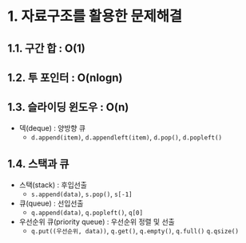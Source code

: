 # 1. 자료구조를 활용한 문제해결
## 1.1. 구간 합 : O(1)
## 1.2. 투 포인터 : O(nlogn)
## 1.3. 슬라이딩 윈도우 : O(n)
- 덱(deque) : 양방향 큐
  - `d.append(item)`, `d.appendleft(item)`, `d.pop()`, `d.popleft()`
## 1.4. 스택과 큐
- 스택(stack) : 후입선출
  - `s.append(data)`, `s.pop()`, `s[-1]`
- 큐(queue) : 선입선출
  - `q.append(data)`, `q.popleft()`, `q[0]`
- 우선순위 큐(priority queue) : 우선순위 정렬 및 선출
  - `q.put((우선순위, data))`, `q.get()`, `q.empty()`, `q.full()` `q.qsize()`

